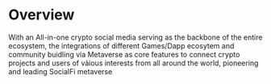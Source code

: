# Overview

With an All-in-one crypto social media serving as the backbone of the entire ecosystem, the integrations of different Games/Dapp ecosytem and community buidling via Metaverse as core features to connect crypto projects and users of vảious interests from all around the world, pioneering and leading SocialFi metaverse
